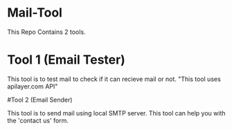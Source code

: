# Mail-Tool

This Repo Contains 2 tools.

# Tool 1 (Email Tester)

This tool is to test mail to check if it can recieve mail or not. "This tool uses apilayer.com API"

#Tool 2 (Email Sender)

This tool is to send mail using local SMTP server. This tool can help you with the 'contact us' form.
